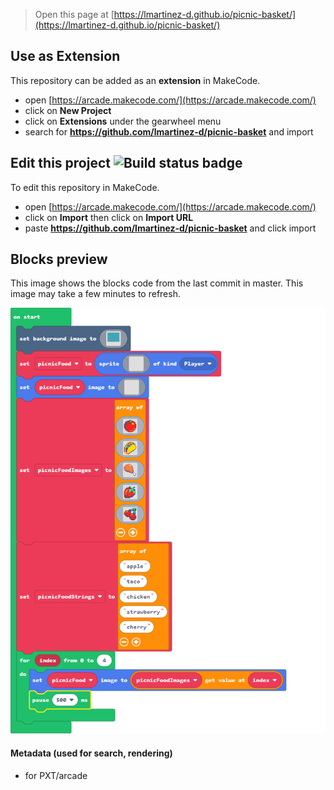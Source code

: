  


> Open this page at [https://lmartinez-d.github.io/picnic-basket/](https://lmartinez-d.github.io/picnic-basket/)

## Use as Extension

This repository can be added as an **extension** in MakeCode.

* open [https://arcade.makecode.com/](https://arcade.makecode.com/)
* click on **New Project**
* click on **Extensions** under the gearwheel menu
* search for **https://github.com/lmartinez-d/picnic-basket** and import

## Edit this project ![Build status badge](https://github.com/lmartinez-d/picnic-basket/workflows/MakeCode/badge.svg)

To edit this repository in MakeCode.

* open [https://arcade.makecode.com/](https://arcade.makecode.com/)
* click on **Import** then click on **Import URL**
* paste **https://github.com/lmartinez-d/picnic-basket** and click import

## Blocks preview

This image shows the blocks code from the last commit in master.
This image may take a few minutes to refresh.

![A rendered view of the blocks](https://github.com/lmartinez-d/picnic-basket/raw/master/.github/makecode/blocks.png)

#### Metadata (used for search, rendering)

* for PXT/arcade
<script src="https://makecode.com/gh-pages-embed.js"></script><script>makeCodeRender("{{ site.makecode.home_url }}", "{{ site.github.owner_name }}/{{ site.github.repository_name }}");</script>
